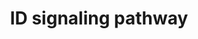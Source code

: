 ---
annotations:
- id: PW:0000003
  parent: signaling pathway
  type: Pathway Ontology
  value: signaling pathway
- id: PW:0001372
  parent: regulatory pathway
  type: Pathway Ontology
  value: Inhibitor of DNA binding signaling pathway
authors:
- A.Pandey
- MaintBot
- Khanspers
- Mkutmon
- MartijnVanIersel
- NetPath
- Christine Chichester
- L Dupuis
- Egonw
- Eweitz
description: 'The Inhibitor of DNA binding (ID) proteins belong to the class V HLH
  family of transcription factors. Four ID proteins (ID 1-4)are known in humans. Unlike
  the basic HLH (bHLH) transcription factors, ID proteins lack the basic DNA binding
  region. They can heterodimerize with class I bHLH transcription factors to form
  inactive complexes. They thus act as dominant negative inhibitors of the class I
  bHLH transcription factors. They are also capable of regulating the activity of
  class II HLH transcription factors. Since, class I and II HLH proteins regulate
  the expression of cell type-specific genes and differentiated phenotype, ID proteins
  are thought to regulate the cross-talk between the pathways involved in cell growth
  and differentiation. Aberrant expression of ID proteins are found in many primary
  tumors and are found to regulate many steps in cancer progression including neo-angiogenesis,
  invasion and migration, proliferation and growth, cell-cell interaction and differentiation.
  These include head and neck squamous cell carcinoma, esophageal squamous cell carcinoma,
  melanoma, hepatocellular carcinonoma, pancreatic cancer, ovarian cancer, cervical
  cancer, breast cancer  and prostate cancer. Among the transcription factors that
  ID proteins associate with are the Ets family members (ELKs)  and paired box family
  (PAXs). They can also bind to the retinoblastoma and retinoblastoma-like proteins
  (RBLs), which are thought to be tumor suppressors. IDs can also be phosphorylated
  by CDK2.    Please access this pathway at [http://www.netpath.org/netslim/id_pathway.html
  NetSlim] database.  If you use this pathway, please cite following paper: Kandasamy,
  K., Mohan, S. S., Raju, R., Keerthikumar, S., Kumar, G. S. S., Venugopal, A. K.,
  Telikicherla, D., Navarro, J. D., Mathivanan, S., Pecquet, C., Gollapudi, S. K.,
  Tattikota, S. G., Mohan, S., Padhukasahasram, H., Subbannayya, Y., Goel, R., Jacob,
  H. K. C., Zhong, J., Sekhar, R., Nanjappa, V., Balakrishnan, L., Subbaiah, R., Ramachandra,
  Y. L., Rahiman, B. A., Prasad, T. S. K., Lin, J., Houtman, J. C. D., Desiderio,
  S., Renauld, J., Constantinescu, S. N., Ohara, O., Hirano, T., Kubo, M., Singh,
  S., Khatri, P., Draghici, S., Bader, G. D., Sander, C., Leonard, W. J. and Pandey,
  A. (2010). NetPath: A public resource of curated signal transduction pathways. <i>Genome
  Biology</i>. 11:R3.'
last-edited: 2021-12-23
organisms:
- Homo sapiens
redirect_from:
- /index.php/Pathway:WP53
- /instance/WP53
revision: null
schema-jsonld:
- '@context': https://schema.org/
  '@id': https://wikipathways.github.io/pathways/WP53.html
  '@type': Dataset
  creator:
    '@type': Organization
    name: WikiPathways
  description: 'The Inhibitor of DNA binding (ID) proteins belong to the class V HLH
    family of transcription factors. Four ID proteins (ID 1-4)are known in humans.
    Unlike the basic HLH (bHLH) transcription factors, ID proteins lack the basic
    DNA binding region. They can heterodimerize with class I bHLH transcription factors
    to form inactive complexes. They thus act as dominant negative inhibitors of the
    class I bHLH transcription factors. They are also capable of regulating the activity
    of class II HLH transcription factors. Since, class I and II HLH proteins regulate
    the expression of cell type-specific genes and differentiated phenotype, ID proteins
    are thought to regulate the cross-talk between the pathways involved in cell growth
    and differentiation. Aberrant expression of ID proteins are found in many primary
    tumors and are found to regulate many steps in cancer progression including neo-angiogenesis,
    invasion and migration, proliferation and growth, cell-cell interaction and differentiation.
    These include head and neck squamous cell carcinoma, esophageal squamous cell
    carcinoma, melanoma, hepatocellular carcinonoma, pancreatic cancer, ovarian cancer,
    cervical cancer, breast cancer  and prostate cancer. Among the transcription factors
    that ID proteins associate with are the Ets family members (ELKs)  and paired
    box family (PAXs). They can also bind to the retinoblastoma and retinoblastoma-like
    proteins (RBLs), which are thought to be tumor suppressors. IDs can also be phosphorylated
    by CDK2.    Please access this pathway at [http://www.netpath.org/netslim/id_pathway.html
    NetSlim] database.  If you use this pathway, please cite following paper: Kandasamy,
    K., Mohan, S. S., Raju, R., Keerthikumar, S., Kumar, G. S. S., Venugopal, A. K.,
    Telikicherla, D., Navarro, J. D., Mathivanan, S., Pecquet, C., Gollapudi, S. K.,
    Tattikota, S. G., Mohan, S., Padhukasahasram, H., Subbannayya, Y., Goel, R., Jacob,
    H. K. C., Zhong, J., Sekhar, R., Nanjappa, V., Balakrishnan, L., Subbaiah, R.,
    Ramachandra, Y. L., Rahiman, B. A., Prasad, T. S. K., Lin, J., Houtman, J. C.
    D., Desiderio, S., Renauld, J., Constantinescu, S. N., Ohara, O., Hirano, T.,
    Kubo, M., Singh, S., Khatri, P., Draghici, S., Bader, G. D., Sander, C., Leonard,
    W. J. and Pandey, A. (2010). NetPath: A public resource of curated signal transduction
    pathways. <i>Genome Biology</i>. 11:R3.'
  keywords:
  - CCNE1
  - CDK2
  - 'ELK1 '
  - ELK3
  - 'ELK4 '
  - ID1
  - ID2
  - ID3
  - MYOD1
  - 'PAX2 '
  - 'PAX5 '
  - 'PAX8 '
  - RB1
  - RBL1
  - RBL2
  - SREBF1
  license: CC0
  name: ID signaling pathway
seo: CreativeWork
title: ID signaling pathway
wpid: WP53
---